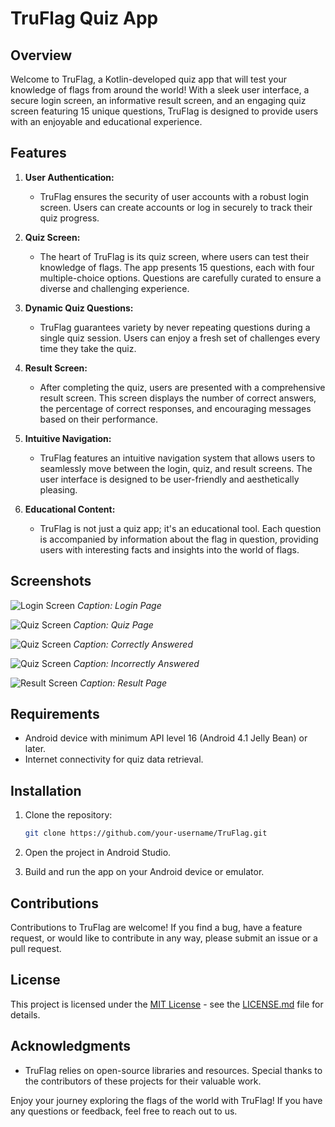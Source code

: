 # TruFlag Quiz App

## Overview

Welcome to TruFlag, a Kotlin-developed quiz app that will test your knowledge of flags from around the world! With a sleek user interface, a secure login screen, an informative result screen, and an engaging quiz screen featuring 15 unique questions, TruFlag is designed to provide users with an enjoyable and educational experience.

## Features

1. **User Authentication:**
   - TruFlag ensures the security of user accounts with a robust login screen. Users can create accounts or log in securely to track their quiz progress.

2. **Quiz Screen:**
   - The heart of TruFlag is its quiz screen, where users can test their knowledge of flags. The app presents 15 questions, each with four multiple-choice options. Questions are carefully curated to ensure a diverse and challenging experience.

3. **Dynamic Quiz Questions:**
   - TruFlag guarantees variety by never repeating questions during a single quiz session. Users can enjoy a fresh set of challenges every time they take the quiz.

4. **Result Screen:**
   - After completing the quiz, users are presented with a comprehensive result screen. This screen displays the number of correct answers, the percentage of correct responses, and encouraging messages based on their performance.

5. **Intuitive Navigation:**
   - TruFlag features an intuitive navigation system that allows users to seamlessly move between the login, quiz, and result screens. The user interface is designed to be user-friendly and aesthetically pleasing.

6. **Educational Content:**
   - TruFlag is not just a quiz app; it's an educational tool. Each question is accompanied by information about the flag in question, providing users with interesting facts and insights into the world of flags.

## Screenshots

![Login Screen](/screenshots/login_page.jpg)
*Caption: Login Page*

![Quiz Screen](/screenshots/quiz_page.jpg)
*Caption: Quiz Page*

![Quiz Screen](/screenshots/quiz_page_with_correct_answer.jpg)
*Caption: Correctly Answered*

![Quiz Screen](/screenshots/quiz_page_with_incorrect_answer.jpg)
*Caption: Incorrectly Answered*

![Result Screen](/screenshotsresult_screen.jpg)
*Caption: Result Page*

## Requirements

- Android device with minimum API level 16 (Android 4.1 Jelly Bean) or later.
- Internet connectivity for quiz data retrieval.

## Installation

1. Clone the repository:
   ```bash
   git clone https://github.com/your-username/TruFlag.git
   ```

2. Open the project in Android Studio.

3. Build and run the app on your Android device or emulator.

## Contributions

Contributions to TruFlag are welcome! If you find a bug, have a feature request, or would like to contribute in any way, please submit an issue or a pull request.

## License

This project is licensed under the [MIT License](LICENSE.md) - see the [LICENSE.md](LICENSE.md) file for details.

## Acknowledgments

- TruFlag relies on open-source libraries and resources. Special thanks to the contributors of these projects for their valuable work.

Enjoy your journey exploring the flags of the world with TruFlag! If you have any questions or feedback, feel free to reach out to us.
